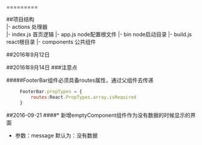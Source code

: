=========

##项目结构   
            |- actions              处理器  
                |- index.js         首页逻辑
            |- app.js               node配置根文件
            |- bin                  node启动目录
            |- build.js             react根目录
            |- components           公共组件

##2016年9月12日



##2016年9月14日
###注意点


#####FooterBar组件必须具备routes属性，通过父组件去传递


```javascript
     FooterBar.propTypes = {
         routes:React.PropTypes.array.isRequired
     }
```  
##2016-09-21
####* 新增emptyComponent组件作为没有数据的时候显示的界面
* 参数：message  默认为：没有数据

